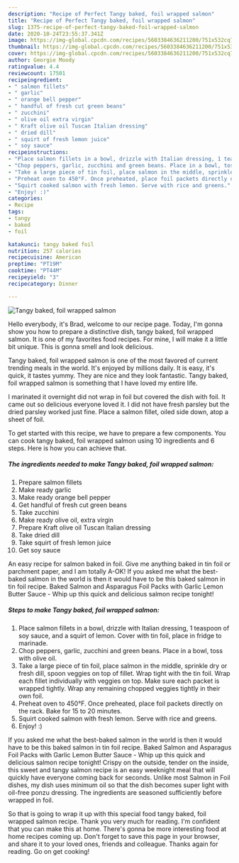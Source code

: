 ```yaml
---
description: "Recipe of Perfect Tangy baked, foil wrapped salmon"
title: "Recipe of Perfect Tangy baked, foil wrapped salmon"
slug: 1375-recipe-of-perfect-tangy-baked-foil-wrapped-salmon
date: 2020-10-24T23:55:37.341Z
image: https://img-global.cpcdn.com/recipes/5603384636211200/751x532cq70/tangy-baked-foil-wrapped-salmon-recipe-main-photo.jpg
thumbnail: https://img-global.cpcdn.com/recipes/5603384636211200/751x532cq70/tangy-baked-foil-wrapped-salmon-recipe-main-photo.jpg
cover: https://img-global.cpcdn.com/recipes/5603384636211200/751x532cq70/tangy-baked-foil-wrapped-salmon-recipe-main-photo.jpg
author: Georgie Moody
ratingvalue: 4.4
reviewcount: 17501
recipeingredient:
- " salmon fillets"
- " garlic"
- " orange bell pepper"
- " handful of fresh cut green beans"
- " zucchini"
- " olive oil extra virgin"
- " Kraft olive oil Tuscan Italian dressing"
- " dried dill"
- " squirt of fresh lemon juice"
- " soy sauce"
recipeinstructions:
- "Place salmon fillets in a bowl, drizzle with Italian dressing, 1 teaspoon of soy sauce, and a squirt of lemon. Cover with tin foil, place in fridge to marinade."
- "Chop peppers, garlic, zucchini and green beans. Place in a bowl, toss with olive oil."
- "Take a large piece of tin foil, place salmon in the middle, sprinkle dry or fresh dill, spoon veggies on top of fillet. Wrap tight with the tin foil. Wrap each fillet individually with veggies on top. Make sure each packet is wrapped tightly. Wrap any remaining chopped veggies tightly in their own foil."
- "Preheat oven to 450°F. Once preheated, place foil packets directly on the rack. Bake for 15 to 20 minutes."
- "Squirt cooked salmon with fresh lemon. Serve with rice and greens."
- "Enjoy! :)"
categories:
- Recipe
tags:
- tangy
- baked
- foil

katakunci: tangy baked foil 
nutrition: 257 calories
recipecuisine: American
preptime: "PT19M"
cooktime: "PT44M"
recipeyield: "3"
recipecategory: Dinner

---
```



![Tangy baked, foil wrapped salmon](https://img-global.cpcdn.com/recipes/5603384636211200/751x532cq70/tangy-baked-foil-wrapped-salmon-recipe-main-photo.jpg)

Hello everybody, it's Brad, welcome to our recipe page. Today, I'm gonna show you how to prepare a distinctive dish, tangy baked, foil wrapped salmon. It is one of my favorites food recipes. For mine, I will make it a little bit unique. This is gonna smell and look delicious.

Tangy baked, foil wrapped salmon is one of the most favored of current trending meals in the world. It's enjoyed by millions daily. It is easy, it's quick, it tastes yummy. They are nice and they look fantastic. Tangy baked, foil wrapped salmon is something that I have loved my entire life.

I marinated it overnight did not wrap in foil but covered the dish with foil. It came out so delicious everyone loved it. I did not have fresh parsley but the dried parsley worked just fine. Place a salmon fillet, oiled side down, atop a sheet of foil.


To get started with this recipe, we have to prepare a few components. You can cook tangy baked, foil wrapped salmon using 10 ingredients and 6 steps. Here is how you can achieve that.

<!--inarticleads1-->

##### The ingredients needed to make Tangy baked, foil wrapped salmon:

1. Prepare  salmon fillets
1. Make ready  garlic
1. Make ready  orange bell pepper
1. Get  handful of fresh cut green beans
1. Take  zucchini
1. Make ready  olive oil, extra virgin
1. Prepare  Kraft olive oil Tuscan Italian dressing
1. Take  dried dill
1. Take  squirt of fresh lemon juice
1. Get  soy sauce


An easy recipe for salmon baked in foil. Give me anything baked in tin foil or parchment paper, and I am totally A-OK! If you asked me what the best-baked salmon in the world is then it would have to be this baked salmon in tin foil recipe. Baked Salmon and Asparagus Foil Packs with Garlic Lemon Butter Sauce - Whip up this quick and delicious salmon recipe tonight! 

<!--inarticleads2-->

##### Steps to make Tangy baked, foil wrapped salmon:

1. Place salmon fillets in a bowl, drizzle with Italian dressing, 1 teaspoon of soy sauce, and a squirt of lemon. Cover with tin foil, place in fridge to marinade.
1. Chop peppers, garlic, zucchini and green beans. Place in a bowl, toss with olive oil.
1. Take a large piece of tin foil, place salmon in the middle, sprinkle dry or fresh dill, spoon veggies on top of fillet. Wrap tight with the tin foil. Wrap each fillet individually with veggies on top. Make sure each packet is wrapped tightly. Wrap any remaining chopped veggies tightly in their own foil.
1. Preheat oven to 450°F. Once preheated, place foil packets directly on the rack. Bake for 15 to 20 minutes.
1. Squirt cooked salmon with fresh lemon. Serve with rice and greens.
1. Enjoy! :)


If you asked me what the best-baked salmon in the world is then it would have to be this baked salmon in tin foil recipe. Baked Salmon and Asparagus Foil Packs with Garlic Lemon Butter Sauce - Whip up this quick and delicious salmon recipe tonight! Crispy on the outside, tender on the inside, this sweet and tangy salmon recipe is an easy weeknight meal that will quickly have everyone coming back for seconds. Unlike most Salmon in Foil dishes, my dish uses minimum oil so that the dish becomes super light with oil-free ponzu dressing. The ingredients are seasoned sufficiently before wrapped in foil. 

So that is going to wrap it up with this special food tangy baked, foil wrapped salmon recipe. Thank you very much for reading. I'm confident that you can make this at home. There's gonna be more interesting food at home recipes coming up. Don't forget to save this page in your browser, and share it to your loved ones, friends and colleague. Thanks again for reading. Go on get cooking!
